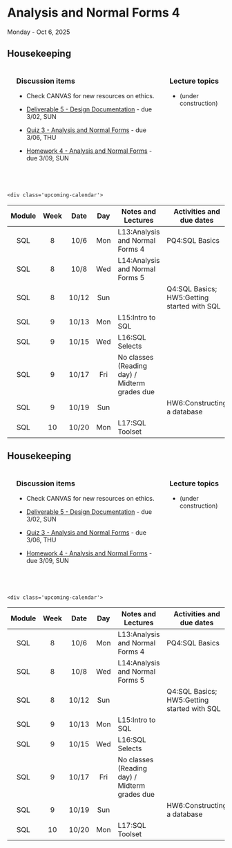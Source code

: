 # Analysis and Normal Forms 4

Monday - Oct 6, 2025

## Housekeeping

<div class="columns">

<div class="column" width="5%">

</div>

<div class="column" width="52%">

### Discussion items

- Check CANVAS for new resources on ethics.

- [Deliverable 5 - Design
  Documentation](https://virginiacommonwealth.instructure.com/courses/113813/assignments/1075770) -
  due 3/02, SUN

- [Quiz 3 - Analysis and Normal
  Forms](https://virginiacommonwealth.instructure.com/courses/113813/assignments/1072330) -
  due 3/06, THU

- [Homework 4 - Analysis and Normal
  Forms](https://virginiacommonwealth.instructure.com/courses/113813/assignments/1072339) -
  due 3/09, SUN

</div>

<div class="column" width="43%">

### Lecture topics

- (under construction)

</div>

</div>

<div style="margin-top:25px">

 

</div>

<style></style>
    <div class='upcoming-calendar'>

| Module | Week | Date | Day | Notes and Lectures | Activities and due dates |
|:--:|:--:|:--:|:--:|----|----|
| SQL | 8 | 10/6 | Mon | L13:Analysis and Normal Forms 4 | PQ4:SQL Basics |
| SQL | 8 | 10/8 | Wed | L14:Analysis and Normal Forms 5 |  |
| SQL | 8 | 10/12 | Sun |  | Q4:SQL Basics; HW5:Getting started with SQL |
| SQL | 9 | 10/13 | Mon | L15:Intro to SQL |  |
| SQL | 9 | 10/15 | Wed | L16:SQL Selects |  |
| SQL | 9 | 10/17 | Fri | No classes (Reading day) / Midterm grades due |  |
| SQL | 9 | 10/19 | Sun |  | HW6:Constructing a database |
| SQL | 10 | 10/20 | Mon | L17:SQL Toolset |  |

</div>

<!-- lecture-block-begin -->

<!-- lecture-block-end -->

## Housekeeping

<div class="columns">

<div class="column" width="5%">

</div>

<div class="column" width="52%">

### Discussion items

- Check CANVAS for new resources on ethics.

- [Deliverable 5 - Design
  Documentation](https://virginiacommonwealth.instructure.com/courses/113813/assignments/1075770) -
  due 3/02, SUN

- [Quiz 3 - Analysis and Normal
  Forms](https://virginiacommonwealth.instructure.com/courses/113813/assignments/1072330) -
  due 3/06, THU

- [Homework 4 - Analysis and Normal
  Forms](https://virginiacommonwealth.instructure.com/courses/113813/assignments/1072339) -
  due 3/09, SUN

</div>

<div class="column" width="43%">

### Lecture topics

- (under construction)

</div>

</div>

<div style="margin-top:25px">

 

</div>

<style></style>
    <div class='upcoming-calendar'>

| Module | Week | Date | Day | Notes and Lectures | Activities and due dates |
|:--:|:--:|:--:|:--:|----|----|
| SQL | 8 | 10/6 | Mon | L13:Analysis and Normal Forms 4 | PQ4:SQL Basics |
| SQL | 8 | 10/8 | Wed | L14:Analysis and Normal Forms 5 |  |
| SQL | 8 | 10/12 | Sun |  | Q4:SQL Basics; HW5:Getting started with SQL |
| SQL | 9 | 10/13 | Mon | L15:Intro to SQL |  |
| SQL | 9 | 10/15 | Wed | L16:SQL Selects |  |
| SQL | 9 | 10/17 | Fri | No classes (Reading day) / Midterm grades due |  |
| SQL | 9 | 10/19 | Sun |  | HW6:Constructing a database |
| SQL | 10 | 10/20 | Mon | L17:SQL Toolset |  |

</div>

